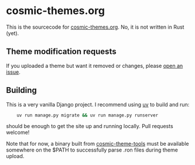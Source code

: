 # cosmic-themes.org
This is the sourcecode for [cosmic-themes.org](https://cosmic-themes.org). No, it is not written in Rust (yet).

## Theme modification requests

If you uploaded a theme but want it removed or changes, please
[open an issue](https://github.com/Fingel/cosmic-themes-org-py/issues).

## Building

This is a very vanilla Django project. I recommend using [uv](https://astral.sh/uv) to
build and run:

```sh
    uv run manage.py migrate && uv run manage.py runserver
```

should be enough to get the site up and running locally. Pull requests welcome!


Note that for now, a binary built from [cosmic-theme-tools](https://github.com/Fingel/cosmic-theme-tools) must be
available somewhere on the $PATH to successfully parse .ron files during theme upload.


